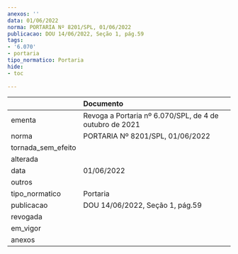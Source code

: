 ```yaml
---
anexos: ''
data: 01/06/2022
norma: PORTARIA Nº 8201/SPL, 01/06/2022
publicacao: DOU 14/06/2022, Seção 1, pág.59
tags:
- '6.070'
- portaria
tipo_normatico: Portaria
hide: 
- toc 
 
---
```


|                    | Documento                                               |
|:-------------------|:--------------------------------------------------------|
| ementa             | Revoga a Portaria nº 6.070/SPL, de 4 de outubro de 2021 |
| norma              | PORTARIA Nº 8201/SPL, 01/06/2022                        |
| tornada_sem_efeito |                                                         |
| alterada           |                                                         |
| data               | 01/06/2022                                              |
| outros             |                                                         |
| tipo_normatico     | Portaria                                                |
| publicacao         | DOU 14/06/2022, Seção 1, pág.59                         |
| revogada           |                                                         |
| em_vigor           |                                                         |
| anexos             |                                                         |